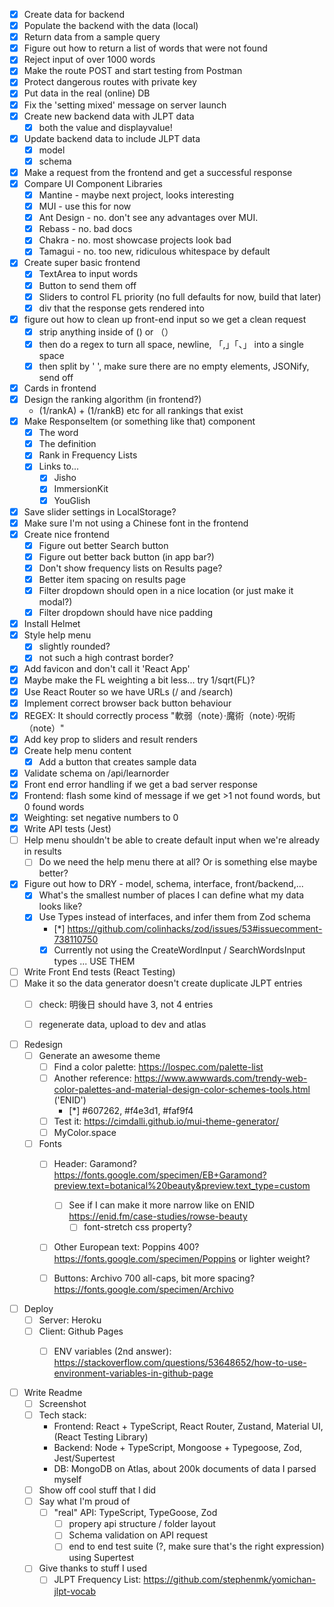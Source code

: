 - [x] Create data for backend
- [x] Populate the backend with the data (local)
- [x] Return data from a sample query
- [x] Figure out how to return a list of words that were not found
- [x] Reject input of over 1000 words
- [x] Make the route POST and start testing from Postman
- [x] Protect dangerous routes with private key
- [x] Put data in the real (online) DB
- [x] Fix the 'setting mixed' message on server launch
- [x] Create new backend data with JLPT data
  - [x] both the value and displayvalue!
- [x] Update backend data to include JLPT data
  - [x] model
  - [x] schema
- [x] Make a request from the frontend and get a successful response
- [x] Compare UI Component Libraries
  - [x] Mantine - maybe next project, looks interesting
  - [x] MUI - use this for now
  - [x] Ant Design - no. don't see any advantages over MUI.
  - [x] Rebass - no. bad docs
  - [x] Chakra - no. most showcase projects look bad
  - [x] Tamagui - no. too new, ridiculous whitespace by default
- [x] Create super basic frontend
  - [x] TextArea to input words
  - [x] Button to send them off
  - [x] Sliders to control FL priority (no full defaults for now, build that later)
  - [x] div that the response gets rendered into
- [x] figure out how to clean up front-end input so we get a clean request
  - [x] strip anything inside of () or （）
  - [x] then do a regex to turn all space, newline, 「,」「、」 into a single space
  - [x] then split by ' ', make sure there are no empty elements, JSONify, send off
- [x] Cards in frontend
- [x] Design the ranking algorithm (in frontend?)
  - (1/rankA) + (1/rankB) etc for all rankings that exist
- [x] Make ResponseItem (or something like that) component
  - [x] The word
  - [x] The definition
  - [x] Rank in Frequency Lists
  - [x] Links to...
    - [x] Jisho
    - [x] ImmersionKit
    - [x] YouGlish
- [x] Save slider settings in LocalStorage?
- [x] Make sure I'm not using a Chinese font in the frontend
- [x] Create nice frontend
  - [x] Figure out better Search button
  - [x] Figure out better back button (in app bar?)
  - [x] Don't show frequency lists on Results page?
  - [x] Better item spacing on results page
  - [x] Filter dropdown should open in a nice location (or just make it modal?)
  - [x] Filter dropdown should have nice padding
- [x] Install Helmet
- [x] Style help menu
  - [x] slightly rounded?
  - [x] not such a high contrast border?
- [x] Add favicon and don't call it 'React App'
- [x] Maybe make the FL weighting a bit less... try 1/sqrt(FL)?
- [x] Use React Router so we have URLs (/ and /search)
- [x] Implement correct browser back button behaviour
- [x] REGEX: It should correctly process "軟弱（note）·魔術（note）·呪術 （note）"
- [x] Add key prop to sliders and result renders
- [x] Create help menu content
  - [x] Add a button that creates sample data
- [x] Validate schema on /api/learnorder
- [x] Front end error handling if we get a bad server response
- [x] Frontend: flash some kind of message if we get >1 not found words, but 0 found words
- [x] Weighting: set negative numbers to 0
- [x] Write API tests (Jest)
- [ ] Help menu shouldn't be able to create default input when we're already in results
  - [ ] Do we need the help menu there at all? Or is something else maybe better?
- [x] Figure out how to DRY - model, schema, interface, front/backend,...
  - [x] What's the smallest number of places I can define what my data looks like?
  - [x] Use Types instead of interfaces, and infer them from Zod schema
    - [*] https://github.com/colinhacks/zod/issues/53#issuecomment-738110750
    - [x] Currently not using the CreateWordInput / SearchWordsInput types ... USE THEM
- [ ] Write Front End tests (React Testing)
- [ ] Make it so the data generator doesn't create duplicate JLPT entries
  - [ ] check: 明後日 should have 3, not 4 entries
  - [ ] regenerate data, upload to dev and atlas


- [ ] Redesign
  - [ ] Generate an awesome theme
    - [ ] Find a color palette: https://lospec.com/palette-list
    - [ ] Another reference: https://www.awwwards.com/trendy-web-color-palettes-and-material-design-color-schemes-tools.html ('ENID')
      - [*] #607262, #f4e3d1, #faf9f4
    - [ ] Test it: https://cimdalli.github.io/mui-theme-generator/
    - [ ] MyColor.space
  - [ ] Fonts
    - [ ] Header: Garamond? https://fonts.google.com/specimen/EB+Garamond?preview.text=botanical%20beauty&preview.text_type=custom
      - [ ] See if I can make it more narrow like on ENID https://enid.fm/case-studies/rowse-beauty
        - [ ] font-stretch css property?
    - [ ] Other European text: Poppins 400? https://fonts.google.com/specimen/Poppins or lighter weight?
    - [ ] Buttons: Archivo 700 all-caps, bit more spacing? https://fonts.google.com/specimen/Archivo


- [ ] Deploy
  - [ ] Server: Heroku
  - [ ] Client: Github Pages
    - [ ] ENV variables (2nd answer): https://stackoverflow.com/questions/53648652/how-to-use-environment-variables-in-github-page


- [ ] Write Readme
  - [ ] Screenshot
  - [ ] Tech stack:
    - Frontend: React + TypeScript, React Router, Zustand, Material UI, (React Testing Library)
    - Backend: Node + TypeScript, Mongoose + Typegoose, Zod, Jest/Supertest
    - DB: MongoDB on Atlas, about 200k documents of data I parsed myself
  - [ ] Show off cool stuff that I did
  - [ ] Say what I'm proud of
    - [ ] "real" API: TypeScript, TypeGoose, Zod
      - [ ] propery api structure / folder layout
      - [ ] Schema validation on API request
      - [ ] end to end test suite (?, make sure that's the right expression) using Supertest
  - [ ] Give thanks to stuff I used
    - [ ] JLPT Frequency List: https://github.com/stephenmk/yomichan-jlpt-vocab